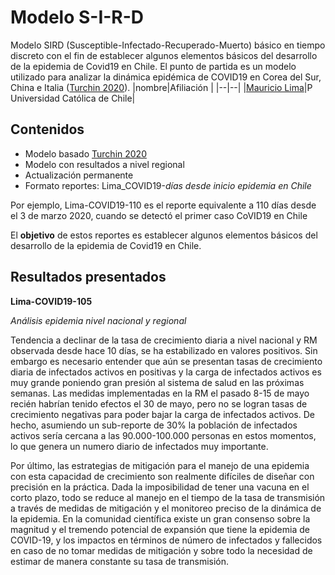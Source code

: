 

# Modelo S-I-R-D

Modelo SIRD (Susceptible-Infectado-Recuperado-Muerto) básico en tiempo discreto con el fin de establecer algunos elementos básicos del desarrollo de la epidemia de Covid19 en Chile. El punto de partida es un modelo utilizado para analizar la dinámica epidémica de COVID19 en Corea del Sur, China e Italia ([Turchin 2020](https://github.com/pturchin/CSH-Covid-19-Project)).
|nombre|Afiliación  |
|--|--|
|[Mauricio Lima](https://biologia.uc.cl/lima-mauricio/)|P Universidad Católica de Chile|


## Contenidos
- Modelo basado [Turchin 2020](https://github.com/pturchin/CSH-Covid-19-Project)
- Modelo con resultados a nivel regional
- Actualización permanente
- Formato reportes:
Lima_COVID19-*días desde inicio epidemia en Chile*

Por ejemplo, Lima-COVID19-110 es el reporte equivalente a 110 días desde el 3 de marzo 2020, cuando se detectó el primer caso CoVID19 en Chile

El **objetivo** de estos reportes es establecer algunos elementos básicos del desarrollo de la epidemia de Covid19 en Chile.


## Resultados presentados
**Lima-COVID19-105**

*Análisis epidemia nivel nacional y regional*

Tendencia a declinar de la tasa de crecimiento diaria a nivel nacional y RM observada desde hace 10 días, se ha estabilizado en valores positivos. Sin embargo es necesario entender que aún se presentan tasas de crecimiento diaria de infectados activos en positivas y la carga de infectados activos es muy grande poniendo gran presión al sistema de salud en las próximas semanas. Las medidas implementadas en la RM el pasado 8-15 de mayo recién habrían tenido efectos el 30 de mayo, pero no se logran tasas de crecimiento negativas para poder bajar la carga de infectados activos. De hecho, asumiendo un sub-reporte de 30% la población de infectados activos sería cercana a las 90.000-100.000 personas en estos momentos, lo que genera un numero diario de infectados muy importante.

Por último, las estrategias de mitigación para el manejo de una epidemia con esta capacidad de crecimiento son realmente difíciles de diseñar con precisión en la práctica. Dada la imposibilidad de tener una vacuna en el corto plazo, todo se reduce al manejo en el tiempo de la tasa de transmisión a través de medidas de mitigación y el monitoreo preciso de la dinámica de la epidemia. En la comunidad científica existe un gran consenso sobre la magnitud y el tremendo potencial de expansión que tiene la epidemia de COVID-19, y los impactos en términos de número de infectados y fallecidos en caso de no tomar medidas de mitigación y sobre todo la necesidad de estimar de manera constante su tasa de transmisión.
